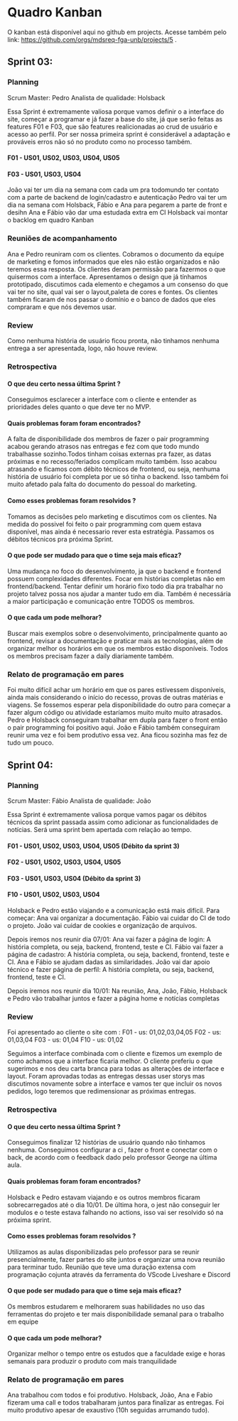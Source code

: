 # Quadro Kanban
O kanban está disponível aqui no github em projects. Acesse também pelo link: https://github.com/orgs/mdsreq-fga-unb/projects/5 .

## Sprint 03:

### Planning 
Scrum Master: Pedro
Analista de qualidade: Holsback

Essa Sprint é extremamente valiosa porque vamos definir o a interface do site, começar a programar e já fazer a base do site, já que serão feitas as features F01 e F03, que são features realicionadas ao crud de usuário e acesso ao perfil. Por ser nossa primeira sprint é considerável a  adaptação e prováveis erros não só no produto como no processo também.

#### F01 - US01, US02, US03, US04, US05
#### F03 - US01, US03, US04

João vai ter um dia na semana com cada um pra todomundo ter contato com a parte de backend de login/cadastro e autenticação
Pedro vai ter um dia na semana com Holsback, Fábio e Ana para pegarem a parte de front e desihn
Ana e Fábio vão dar uma estudada extra em CI
Holsback vai montar o backlog em quadro Kanban

### Reuniões de acompanhamento

Ana e Pedro reuniram com os clientes. Cobramos o documento da equipe de marketing e fomos informados que eles não estão organizados e não teremos essa resposta. Os clientes deram permissão para fazermos o que quisermos com a interface. Apresentamos o design que já tínhamos prototipado, discutimos cada elemento e chegamos a um consenso do que vai ter no site, qual vai ser o layout,paleta de cores e fontes. Os clientes também ficaram de nos passar o domínio e o banco de dados que eles compraram e que nós devemos usar.

### Review

Como nenhuma história de usuário ficou pronta, não tinhamos nenhuma entrega a ser apresentada, logo, não houve review.

### Retrospectiva

#### O que deu certo nessa  última Sprint ?
Conseguimos esclarecer a interface com o cliente e entender as prioridades deles quanto o que deve ter no MVP.

#### Quais problemas foram foram encontrados?
A falta de disponibilidade dos membros de fazer o pair programming acabou gerando atrasos nas entregas e fez com que todo mundo trabalhasse sozinho.Todos tinham coisas externas pra fazer, as datas próximas e no recesso/feriados complicam muito também. Isso acabou atrasando e ficamos com débito técnicos de frontend, ou seja, nenhuma história de usuário foi completa por  ue só tinha o backend. Isso também foi muito afetado pala falta do documento do pessoal do marketing.

#### Como esses problemas foram resolvidos ?
Tomamos as decisões pelo marketing e discutimos com os clientes. Na medida do possivel foi feito o pair programming com quem estava disponível, mas ainda é necessario rever esta estratégia. Passamos os débitos técnicos pra próxima Sprint.

#### O que pode ser mudado para que o time seja mais eficaz?

Uma mudança no foco do desenvolvimento, ja que o backend e frontend possuem complexidades diferentes. Focar em histórias completas não em frontend/backend. Tentar definir um horário fixo todo dia pra trabalhar no projeto talvez possa nos ajudar a manter tudo em dia. Também é necessária a maior participação e comunicação entre TODOS os membros.

#### O que cada um pode melhorar?

Buscar mais exemplos sobre o desenvolvimento, principalmente quanto ao frontend, revisar a documentação e praticar mais as tecnologias, além de organizar melhor os horários em que os membros estão disponíveis. Todos os membros precisam fazer a daily diariamente também.

### Relato de programação em pares

Foi muito difícil achar um horário em que os pares estivessem disponíveis, ainda mais considerando o início do recesso, provas de outras matérias e viagens. Se fossemos esperar pela disponibilidade do outro para começar a fazer algum código ou atividade estaríamos muito muito muito atrasados.
Pedro e Holsback conseguiram trabalhar em dupla para fazer o front então o pair programming foi positivo aqui.
João e Fábio também conseguiram reunir uma vez e foi bem produtivo essa vez.
Ana ficou sozinha mas fez de tudo um pouco.

## Sprint 04:

### Planning 
Scrum Master: Fábio
Analista de qualidade: João

Essa Sprint é extremamente valiosa porque vamos pagar os débitos técnicos da sprint passada assim como adicionar as funcionalidades de notícias. Será uma sprint bem apertada com relação ao tempo.

#### F01 - US01, US02, US03, US04, US05 (Débito da sprint 3)
#### F02 - US01, US02, US03, US04, US05 
#### F03 - US01, US03, US04 (Débito da sprint 3)
#### F10 - US01, US02, US03, US04

Holsback e Pedro estão viajando e a comunicação está mais difícil.
Para começar:
Ana vai organizar a documentação.
Fábio vai cuidar do CI de todo o projeto.
João vai cuidar de cookies e organização de arquivos.

Depois iremos nos reunir dia 07/01:
Ana vai fazer a página de login: A história completa, ou seja, backend, frontend, teste e CI.
Fábio vai fazer a página de cadastro: A história completa, ou seja, backend, frontend, teste e CI.
Ana e Fábio se ajudam dadas as similaridades.
João vai dar apoio técnico e fazer página de perfil: A história completa, ou seja, backend, frontend, teste e CI.

Depois iremos nos reunir dia 10/01:
Na reunião, Ana, João, Fábio, Holsback e Pedro vão trabalhar juntos e fazer a página home e notícias completas

### Review

Foi apresentado ao cliente o site com : 
F01 - us: 01,02,03,04,05
F02 - us: 01,03,04
F03 - us: 01,04
F10 - us: 01,02

Seguimos a interface combinada com o cliente e fizemos um exemplo de como achamos que a interface ficaria melhor. O cliente preferiu o que sugerimos e nos deu carta branca para todas as alterações de interface e layout. Foram aprovadas todas as entregas dessas user storys mas discutimos novamente sobre a interface e vamos ter que incluir os novos pedidos, logo teremos que redimensionar as próximas entregas.


### Retrospectiva

#### O que deu certo nessa  última Sprint ?
Conseguimos finalizar 12 histórias de usuário quando não tinhamos nenhuma. Conseguimos configurar a ci , fazer o front e conectar com o back, de acordo com o feedback dado pelo professor George na última aula.

#### Quais problemas foram foram encontrados?
Holsback e Pedro estavam viajando e os outros membros ficaram sobrecarregados até o dia 10/01.
De última hora, o jest não conseguir ler modulos e o teste estava falhando no actions, isso vai ser resolvido só na próxima sprint.

#### Como esses problemas foram resolvidos ?
Utilizamos as aulas disponibilizadas pelo professor para se reunir presencialmente, fazer partes do site juntos e organizar uma nova reunião para terminar tudo. Reunião que teve uma duração extensa com programação cojunta através da ferramenta do VScode Liveshare e Discord


#### O que pode ser mudado para que o time seja mais eficaz?
Os membros estudarem e melhorarem suas habilidades no uso das ferramentas do projeto e ter mais disponibilidade semanal para o trabalho em equipe


#### O que cada um pode melhorar?
Organizar melhor o tempo entre os estudos que a faculdade exige e horas semanais para produzir o produto com mais tranquilidade


### Relato de programação em pares
Ana trabalhou com todos e foi produtivo. Holsback, João, Ana e Fabio fizeram uma call e todos trabalharam juntos para finalizar as entregas. Foi muito produtivo apesar de exaustivo (10h seguidas arrumando tudo).

